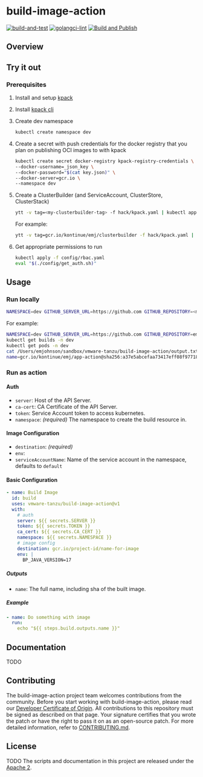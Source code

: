 # build-image-action

[![build-and-test](https://github.com/vmware-tanzu/build-image-action/actions/workflows/build-and-test.yaml/badge.svg)](https://github.com/vmware-tanzu/build-image-action/actions/workflows/build-and-test.yaml)
[![golangci-lint](https://github.com/vmware-tanzu/build-image-action/actions/workflows/golangci-lint.yml/badge.svg)](https://github.com/vmware-tanzu/build-image-action/actions/workflows/golangci-lint.yml)
[![Build and Publish](https://github.com/vmware-tanzu/build-image-action/actions/workflows/publish-image.yaml/badge.svg)](https://github.com/vmware-tanzu/build-image-action/actions/workflows/publish-image.yaml)

## Overview

## Try it out

### Prerequisites

1. Install and setup [kpack](https://github.com/pivotal/kpack/blob/main/docs/install.md) 
1. Install [kpack cli](https://github.com/vmware-tanzu/kpack-cli/releases)
1. Create dev namespace
   ```bash
   kubectl create namespace dev
   ```
1. Create a secret with push credentials for the docker registry that you plan on publishing OCI images to with kpack
    ```bash
   kubectl create secret docker-registry kpack-registry-credentials \                                                130 ↵ emjohnson@emjohnson-a03
    --docker-username=_json_key \
    --docker-password="$(cat key.json)" \
    --docker-server=gcr.io \
    --namespace dev
    ```
1. Create a ClusterBuilder (and ServiceAccount, ClusterStore, ClusterStack)
    ```bash
   ytt -v tag=<my-clusterbuilder-tag> -f hack/kpack.yaml | kubectl apply -f -
   ```

   For example:
   ```bash
   ytt -v tag=gcr.io/kontinue/emj/clusterbuilder -f hack/kpack.yaml | kubectl apply -f -
   ```
1. Get appropriate permissions to run
    ```bash
   kubectl apply -f config/rbac.yaml
   eval "$(./config/get_auth.sh)"
    ```

## Usage

### Run locally

```bash
NAMESPACE=dev GITHUB_SERVER_URL=https://github.com GITHUB_REPOSITORY=<my-repo> GITHUB_SHA=<my-sha> TAG=<my-tag> GITHUB_OUTPUT=<my-output> SERVICE_ACCOUNT_NAME=kpack-service-account go run main.go
```

For example:

```bash
NAMESPACE=dev GITHUB_SERVER_URL=https://github.com GITHUB_REPOSITORY=emmjohnson/github-actions-poc GITHUB_SHA=e84d037eedbbd7fefc8da0e2c7609e05faef5f0e TAG=gcr.io/kontinue/emj/app-action GITHUB_OUTPUT=/Users/emjohnson/sandbox/vmware-tanzu/build-image-action/output.txt SERVICE_ACCOUNT_NAME=kpack-service-account go run main.go
kubectl get builds -n dev
kubectl get pods -n dev
cat /Users/emjohnson/sandbox/vmware-tanzu/build-image-action/output.txt
name=gcr.io/kontinue/emj/app-action@sha256:a37e5abcefaa73417eff08f9771840460334d0543287a777c40d16f15ab0ecca
```

### Run as action

#### Auth

- `server`: Host of the API Server.
- `ca-cert`: CA Certificate of the API Server.
- `token`: Service Account token to access kubernetes.
- `namespace`: _(required)_ The namespace to create the build resource in.

#### Image Configuration

- `destination`: _(required)_
- `env`:
- `serviceAccountName`: Name of the service account in the namespace, defaults to `default`

#### Basic Configuration

```yaml
- name: Build Image
  id: build
  uses: vmware-tanzu/build-image-action@v1
  with:
    # auth
    server: ${{ secrets.SERVER }}
    token: ${{ secrets.TOKEN }}
    ca_cert: ${{ secrets.CA_CERT }}
    namespace: ${{ secrets.NAMESPACE }}
    # image config
    destination: gcr.io/project-id/name-for-image
    env: |
      BP_JAVA_VERSION=17
```

##### Outputs

- `name`: The full name, including sha of the built image.

##### Example

```yaml
- name: Do something with image
  run:
    echo "${{ steps.build.outputs.name }}"
```

## Documentation

TODO

## Contributing

The build-image-action project team welcomes contributions from the community. Before you start working with
build-image-action, please read our [Developer Certificate of Origin](https://cla.vmware.com/dco). All contributions to
this repository must be signed as described on that page. Your signature certifies that you wrote the patch or have the
right to pass it on as an open-source patch. For more detailed information, refer to [CONTRIBUTING.md](CONTRIBUTING.md).

## License

TODO The scripts and documentation in this project are released under the [Apache 2](LICENSE).
